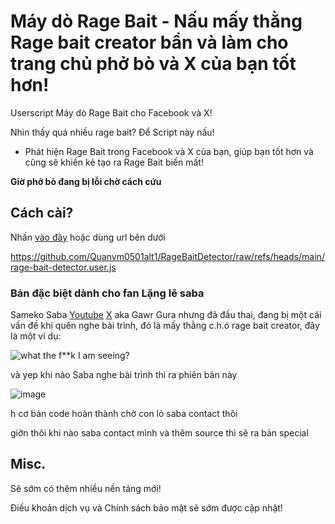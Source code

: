 # Máy dò Rage Bait - Nấu mấy thằng Rage bait creator bẩn và làm cho trang chủ phở bò và X của bạn tốt hơn!
Userscript Máy dò Rage Bait cho Facebook và X!

Nhìn thấy quá nhiều rage bait? Để Script này nấu!
- Phát hiện Rage Bait trong Facebook và X của bạn, giúp bạn tốt hơn và cũng sẽ khiến kẻ tạo ra Rage Bait biến mất!

**Giờ phở bò đang bị lỗi chờ cách cứu**
## Cách cài?
Nhấn [vào đây](https://github.com/Quanvm0501alt1/RageBaitDetector/raw/refs/heads/main/rage-bait-detector.user.js) hoặc dùng url bên dưới

https://github.com/Quanvm0501alt1/RageBaitDetector/raw/refs/heads/main/rage-bait-detector.user.js
### Bản đặc biệt dành cho fan Lặng lẽ saba
Sameko Saba [Youtube](https://www.youtube.com/@SamekoSaba) [X](https://x.com/samekosaba) aka Gawr Gura nhưng đã đầu thai, đang bị một cái vấn đề khi quên nghe bài trình, đó là mấy thằng c.h.ó rage bait creator, đây là một ví dụ:

![what the f**k I am seeing?](https://github.com/user-attachments/assets/544f2a21-df8a-4348-9b18-271f25293e71)

và yep khi nào Saba nghe bài trình thì ra phiên bản này

![image](https://github.com/user-attachments/assets/a6fdd42e-ff1c-4b69-af32-1562a3ee9c75)

h cơ bản code hoàn thành chờ con lỏ saba contact thôi

giỡn thôi khi nào saba contact mình và thêm source thì sẽ ra bản special
## Misc.
Sẽ sớm có thêm nhiều nền tảng mới!

Điều khoản dịch vụ và Chính sách bảo mật sẽ sớm được cập nhật!
